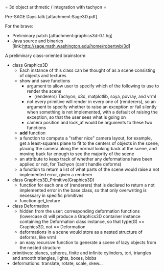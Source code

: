 = 3d object arithmetic / integration with tachyon =

Pre-SAGE Days talk [attachment:Sage3D.pdf]

For the brave: 
  * Preliminary patch [attachment:graphics3d-0.1.hg]
  * Java source and binaries [link:http://sage.math.washington.edu/home/robertwb/3d]

A preliminary class-oriented brainstorm:
  * class Graphics3D
    * Each instance of this class can be thought of as a scene consisting of objects and textures.
    * show and save functions
      * argument to allow user to specify which of the following to use to render the scene
        * (renderers) Tachyon, x3d, matplotlib, soya, povray, and vrml
      * not every primitive will render in every one of (renderers), so an argument to specify whether to raise an exception or fail silently when something is not implemented, with a default of raising the exception, so that the user sees what is going on
      * camera position and look_at would be arguments to these two functions
    * __add__ function
    * a function to compute a "rather nice" camera layout, for example, get a least-squares plane to fit to the centers of objects in the scene, placing the camera along the normal looking back at the scene, and moving back far enough to see the majority of the scene
    * an attribute to keep track of whether any deformations have been applied or not, for Tachyon (can't handle deforms)
    * a function to return a list of what parts of the scene would raise a not implemented error, given a renderer
  * class Graphics3D_Primitive(Graphics3D)
    * function for each one of (renderers) that is declared to return a not implemented error in the base class, so that only overwriting is necessary in specific primitives
    * function get_texture
  * class Deformation
    * hidden from the user: corresponding deformation functions (lowercase d) will produce a Graphics3D container instance containing the Deformation class instance, so that type(G) == Graphics3D, not == Deformation
    * deformations in a scene would store as a nested structure of deforms, like vrml
    * an easy recursive function to generate a scene of lazy objects from the nested structure
  * primitives: planes, spheres, finite and infinite cylinders, tori, triangles and smooth triangles, lights, boxes, blobs
  * deformations: translate, rotate, scale, skew...
